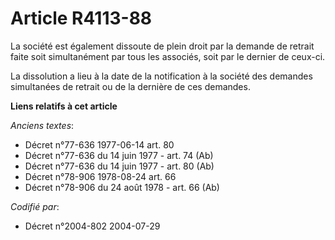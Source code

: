 # Article R4113-88

La société est également dissoute de plein droit par la demande de retrait faite soit simultanément par tous les associés,
soit par le dernier de ceux-ci.

La dissolution a lieu à la date de la notification à la société des demandes simultanées de retrait ou de la dernière de ces
demandes.

**Liens relatifs à cet article**

_Anciens textes_:

  - Décret n°77-636 1977-06-14 art. 80
  - Décret n°77-636 du 14 juin 1977 - art. 74 (Ab)
  - Décret n°77-636 du 14 juin 1977 - art. 80 (Ab)
  - Décret n°78-906 1978-08-24 art. 66
  - Décret n°78-906 du 24 août 1978 - art. 66 (Ab)

_Codifié par_:

  - Décret n°2004-802 2004-07-29
